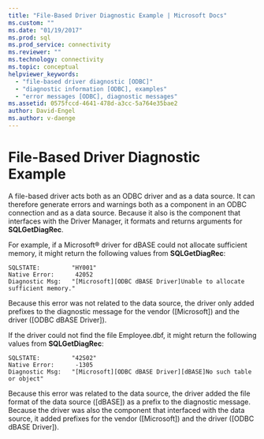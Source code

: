 ```yaml
---
title: "File-Based Driver Diagnostic Example | Microsoft Docs"
ms.custom: ""
ms.date: "01/19/2017"
ms.prod: sql
ms.prod_service: connectivity
ms.reviewer: ""
ms.technology: connectivity
ms.topic: conceptual
helpviewer_keywords: 
  - "file-based driver diagnostic [ODBC]"
  - "diagnostic information [ODBC], examples"
  - "error messages [ODBC], diagnostic messages"
ms.assetid: 0575fccd-4641-478d-a3cc-5a764e35bae2
author: David-Engel
ms.author: v-daenge
---
```

# File-Based Driver Diagnostic Example
A file-based driver acts both as an ODBC driver and as a data source. It can therefore generate errors and warnings both as a component in an ODBC connection and as a data source. Because it also is the component that interfaces with the Driver Manager, it formats and returns arguments for **SQLGetDiagRec**.  
  
 For example, if a Microsoft® driver for dBASE could not allocate sufficient memory, it might return the following values from **SQLGetDiagRec**:  
  
```  
SQLSTATE:         "HY001"  
Native Error:      42052  
Diagnostic Msg:   "[Microsoft][ODBC dBASE Driver]Unable to allocate sufficient memory."  
```  
  
 Because this error was not related to the data source, the driver only added prefixes to the diagnostic message for the vendor ([Microsoft]) and the driver ([ODBC dBASE Driver]).  
  
 If the driver could not find the file Employee.dbf, it might return the following values from **SQLGetDiagRec**:  
  
```  
SQLSTATE:         "42S02"  
Native Error:      -1305  
Diagnostic Msg:   "[Microsoft][ODBC dBASE Driver][dBASE]No such table or object"  
```  
  
 Because this error was related to the data source, the driver added the file format of the data source ([dBASE]) as a prefix to the diagnostic message. Because the driver was also the component that interfaced with the data source, it added prefixes for the vendor ([Microsoft]) and the driver ([ODBC dBASE Driver]).
